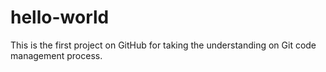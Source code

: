 # hello-world
This is the first project on GitHub for taking the understanding on Git code management process.
